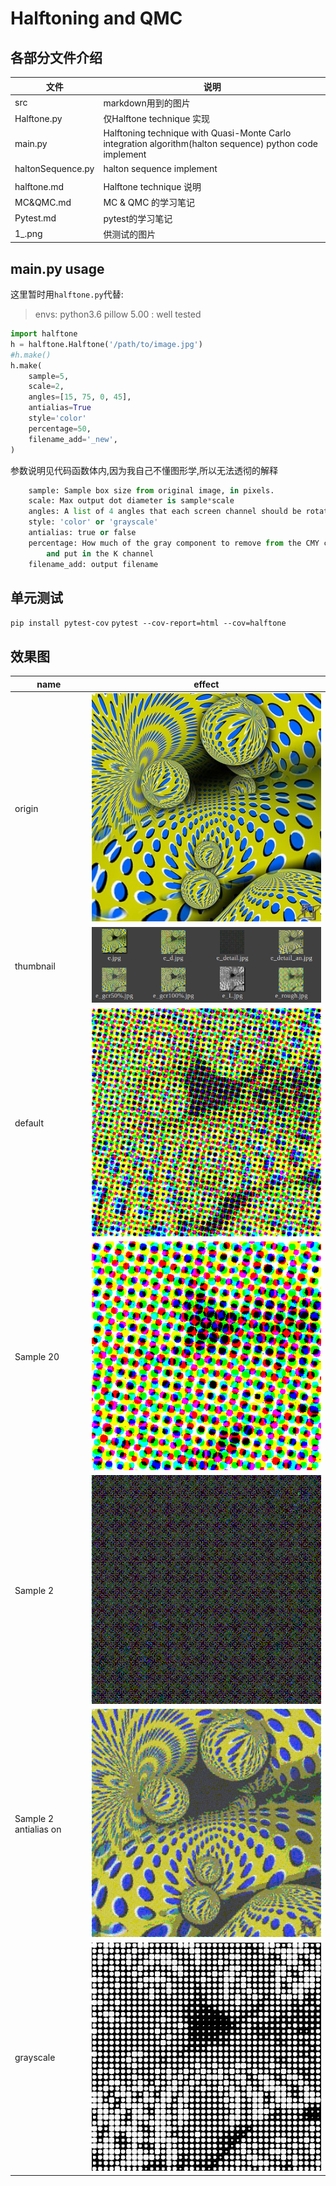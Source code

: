 # Halftoning and QMC
## 各部分文件介绍

文件|说明
---|---
|src|markdown用到的图片|
|Halftone.py|仅Halftone technique 实现|
|main.py|Halftoning technique with Quasi-Monte Carlo integration algorithm(halton sequence) python code implement
|haltonSequence.py|halton sequence implement
| |
|halftone.md|Halftone technique 说明
|MC&QMC.md|MC & QMC 的学习笔记
|Pytest.md|pytest的学习笔记
|1_.png|供测试的图片

## main.py usage
这里暂时用`halftone.py`代替:
>envs:  python3.6  pillow 5.00 : well tested

```py
import halftone
h = halftone.Halftone('/path/to/image.jpg')
#h.make()
h.make(
    sample=5,
    scale=2,
    angles=[15, 75, 0, 45],
    antialias=True
    style='color'
    percentage=50,
    filename_add='_new',
)
```

参数说明见代码函数体内,因为我自己不懂图形学,所以无法透彻的解释
```py
    sample: Sample box size from original image, in pixels.
    scale: Max output dot diameter is sample*scale
    angles: A list of 4 angles that each screen channel should be rotated by
    style: 'color' or 'grayscale'
    antialias: true or false
    percentage: How much of the gray component to remove from the CMY channels
        and put in the K channel
    filename_add: output filename
```
## 单元测试
`pip install pytest-cov`
`pytest --cov-report=html --cov=halftone`

## 效果图
name|effect
---|---
origin|![](src/e.jpg)
thumbnail|![](src/thumbnail.png)
default|![](src/e_d.jpg)
Sample 20 |![](src/e_rough.jpg)
Sample 2 |![](src/e_detail.jpg)
Sample 2 antialias on |![](src/e_detail_an.jpg)
grayscale |![](src/e_L.jpg)

